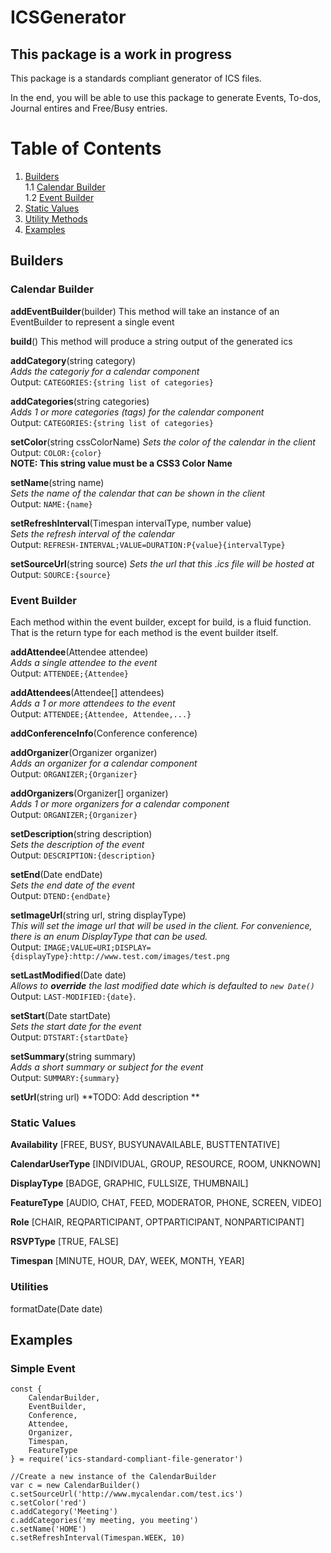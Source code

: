 # ICSGenerator
## This package is a work in progress

This package is a standards compliant generator of ICS files.

In the end, you will be able to use this package to generate Events, To-dos, Journal entires and Free/Busy entries.

# Table of Contents
1. [Builders](#builders)  
1.1 [Calendar Builder](#calendar_builder)  
1.2 [Event Builder](#event_builder)
2. [Static Values](#static_values)
3. [Utility Methods](#utilities)
4. [Examples](#examples)

## Builders<a name="builders"></a>

### Calendar Builder<a name="calendar_builder"></a>
**addEventBuilder**(builder)
This method will take an instance of an EventBuilder to represent a single event

**build**()
This method will produce a string output of the generated ics

**addCategory**(string category)   
*Adds the categoriy for a calendar component*  
Output: ```CATEGORIES:{string list of categories}```

**addCategories**(string categories)   
*Adds 1 or more categories (tags) for the calendar component*  
Output: ```CATEGORIES:{string list of categories}```

**setColor**(string cssColorName) 
*Sets the color of the calendar in the client*      
Output: ```COLOR:{color}```    
**NOTE: This string value must be a CSS3 Color Name**  

**setName**(string name)  
*Sets the name of the calendar that can be shown in the client*  
Output: ```NAME:{name}``` 

**setRefreshInterval**(Timespan intervalType, number value)  
*Sets the refresh interval of the calendar*  
Output: ```REFRESH-INTERVAL;VALUE=DURATION:P{value}{intervalType}``` 

**setSourceUrl**(string source)
*Sets the url that this .ics file will be hosted at*  
Output: ```SOURCE:{source}```

### Event Builder<a name="event_builder"></a>
Each method within the event builder, except for build, is a fluid function.  That is the return type for each method is the event builder itself.

**addAttendee**(Attendee attendee)  
*Adds a single attendee to the event*  
Output: ```ATTENDEE;{Attendee}```

**addAttendees**(Attendee[] attendees)   
*Adds a 1 or more attendees to the event*  
Output: ```ATTENDEE;{Attendee, Attendee,...}```

**addConferenceInfo**(Conference conference)

**addOrganizer**(Organizer organizer)   
*Adds an organizer for a calendar component*  
Output: ```ORGANIZER;{Organizer}``` 

**addOrganizers**(Organizer[] organizer)  
*Adds 1 or more organizers for a calendar component*    
Output: ```ORGANIZER;{Organizer}```  

**setDescription**(string description)  
*Sets the description of the event*  
Output: ```DESCRIPTION:{description}```  

**setEnd**(Date endDate)  
*Sets the end date of the event*  
Output: ```DTEND:{endDate}```    

**setImageUrl**(string url, string displayType)  
*This will set the image url that will be used in the client.  For convenience, there is an enum DisplayType that can be used.*    
Output: ```IMAGE;VALUE=URI;DISPLAY={displayType}:http://www.test.com/images/test.png```

**setLastModified**(Date date)  
*Allows to **override** the last modified date which is defaulted to `new Date()`*
Output: ```LAST-MODIFIED:{date}```.  

**setStart**(Date startDate)  
*Sets the start date for the event*  
Output: ```DTSTART:{startDate}```

**setSummary**(string summary)  
*Adds a short summary or subject for the event*  
Output: ```SUMMARY:{summary}```

**setUrl**(string url) 
**TODO: Add description **

### Static Values<a name="static_values"></a>
**Availability** [FREE, BUSY, BUSYUNAVAILABLE, BUSTTENTATIVE]

**CalendarUserType** [INDIVIDUAL, GROUP, RESOURCE, ROOM, UNKNOWN]

**DisplayType** [BADGE, GRAPHIC, FULLSIZE, THUMBNAIL]

**FeatureType** [AUDIO, CHAT, FEED, MODERATOR, PHONE, SCREEN, VIDEO]

**Role** [CHAIR, REQPARTICIPANT, OPTPARTICIPANT, NONPARTICIPANT]

**RSVPType** [TRUE, FALSE]

**Timespan** [MINUTE, HOUR, DAY, WEEK, MONTH, YEAR]

### Utilities<a name="utilities"></a>
formatDate(Date date)

## Examples<a name="examples"></a>

### Simple Event
```
const {  
    CalendarBuilder,  
    EventBuilder,  
    Conference,  
    Attendee,  
    Organizer,  
    Timespan,  
    FeatureType  
} = require('ics-standard-compliant-file-generator')

//Create a new instance of the CalendarBuilder
var c = new CalendarBuilder()
c.setSourceUrl('http://www.mycalendar.com/test.ics')
c.setColor('red')
c.addCategory('Meeting')
c.addCategories('my meeting, you meeting')
c.setName('HOME')
c.setRefreshInterval(Timespan.WEEK, 10)

```
